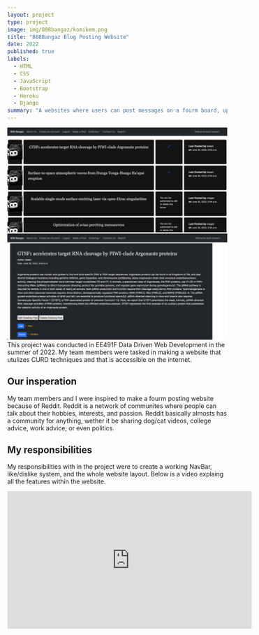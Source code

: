 ```yaml
---
layout: project
type: project
image: img/808bangaz/komikem.png
title: "808Bangaz Blog Posting Website"
date: 2022
published: true
labels:
  - HTML
  - CSS
  - JavaScript
  - Bootstrap
  - Heroku
  - Django
summary: "A websites where users can post messages on a fourm board, upvote, delete, and make new accounts"
---
```

<div class="text-center p-4">
  <img width = "600px" src = "../img/808bangaz/808bangazmain.png" class = "img-thumbnail"> 
  <img width = "600px" src = "../img/808bangaz/808bangazpost.png" class = "img-thumbnail">
</div>
This project was conducted in EE491F Data Driven Web Development in the summer of 2022.
My team members were tasked in making a website that utulizes CURD techniques and that is accessible on the internet.

<h2> Our insperation </h2>

My team members and I were inspired to make a fourm posting website because of Reddit. Reddit is a network of communites where people can talk
about their hobbies, interests, and passion. Reddit basically almosts has a community for anything, wether it be sharing dog/cat videos, college advice, work advice, or even politics.


<h2> My responsibilities </h2>

My responsibilities with in the project were to create a working NavBar, like/dislike system, and the whole website layout.
Below is a video explaing all the features within the website.

<p align = "center"> 
  <iframe class = "text-center p-4" width="560" height="315" src="https://www.youtube.com/embed/FfZlbhwb9ME" title="YouTube video player" frameborder="0" allow="accelerometer; autoplay; clipboard-write; encrypted-media; gyroscope; picture-in-picture" allowfullscreen></iframe>
</p>